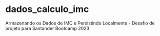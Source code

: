 # dados_calculo_imc

Armazenando os Dados de IMC e Persistindo Localmente - Desafio de projeto para Santander Bootcamp 2023
